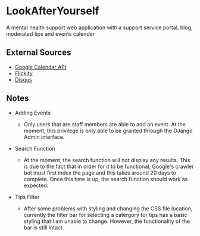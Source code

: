 # LookAfterYourself
A mental health support web application with a support service portal, blog, moderated tips and events calender

## External Sources
* [Google Calendar API](https://developers.google.com/calendar/)
* [Flickity](flickity.metafizzy.co)
* [Disqus](https://disqus.com)

## Notes
* Adding Events

  * Only users that are staff members are able to add an event. At the moment, this privilege is only able to be granted through the DJango Admin interface.

* Search Function

  * At the moment, the search function will not display any results. This is due to the fact that in order for it to be functional, Google's crawler bot must first index the page and this takes around 20 days to complete. Once this time is up, the search function should work as expected.

* Tips Filter

  * After some problems with styling and changing the CSS file location, currently the filter bar for selecting a catergory for tips has a basic styling that I am unable to change. However, the functionality of the bar is still intact.